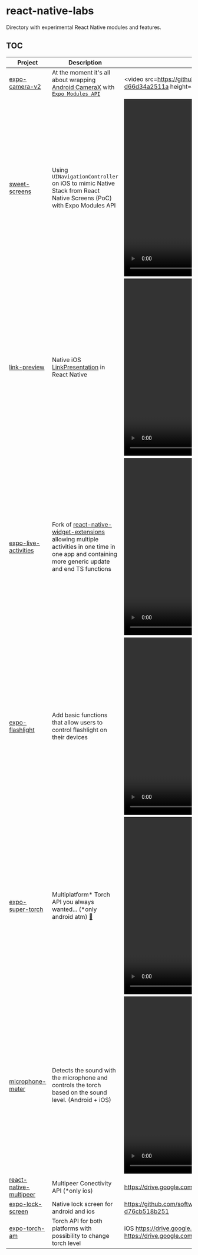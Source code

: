 
# react-native-labs

Directory with experimental React Native modules and features.

## TOC

| Project | Description | Video demo |
|-|-|-|
| [expo-camera-v2](./expo-camera-v2) | At the moment it's all about wrapping [Android CameraX](https://developer.android.com/training/camerax) with [`Expo Modules API`](https://docs.expo.dev/modules/module-api) | <video src=<https://github.com/software-mansion-labs/react-native-labs/assets/16623003/a72f3eb6-98e5-46d9-88ff-d66d34a2511a> height=480 /> |
| [sweet-screens](./sweet-screens) | Using `UINavigationController` on iOS to mimic Native Stack from React Native Screens (PoC) with Expo Modules API | <video src="https://github.com/software-mansion-labs/react-native-labs/assets/39658211/7d87de31-00e3-4719-9e9e-fa6c6601b903" height="480"/> |
| [link-preview](./link-preview) | Native iOS [LinkPresentation](https://developer.apple.com/documentation/linkpresentation) in React Native | <video src="https://github.com/software-mansion-labs/react-native-labs/assets/104823336/878f810b-da13-41b5-b7fa-e3235c9f1af4" height="480"/> |
| [expo-live-activities](./expo-live-activities) | Fork of [react-native-widget-extensions](https://github.com/bndkt/react-native-widget-extension) allowing multiple activities in one time in one app and containing more generic update and end TS functions | <video src="https://github.com/software-mansion-labs/react-native-labs/assets/109533125/8cbec87e-1219-4637-b2e7-48c93fd8804f" height="480"/> |
| [expo-flashlight](./expo-flashlight) | Add basic functions that allow users to control flashlight on their devices | <video src="https://github.com/software-mansion-labs/react-native-labs/assets/39538890/33366084-2b42-4b8b-8195-4818f3a9c16c" height="480"/> |
| [expo-super-torch](./expo-super-torch) | Multiplatform* Torch API you always wanted... (*only android atm) [🧨](https://github.com/tjzel/expo-super-torch) | <video src="https://github.com/software-mansion-labs/react-native-labs/assets/40713406/c31acbba-a3fb-42fc-8b88-206812ab6d46" height="480"/> |
| [microphone-meter](./MicrophoneMeter) | Detects the sound with the microphone and controls the torch based on the sound level. (Android + iOS)| <video src="https://github.com/software-mansion-labs/react-native-labs/assets/15989228/1d05de08-901f-4f58-b8b2-f93c07fc9e8a" height="480"/> |
| [react-native-multipeer](./react-native-multipeer) | Multipeer Conectivity API (*only ios) | https://drive.google.com/file/d/1h5NWY6IlUm_4QucM-IFt2ZWx9UkNl0jt/view?usp=sharing | 
| [expo-lock-screen](./expo-lock-screen) | Native lock screen for android and ios | https://github.com/software-mansion-labs/react-native-labs/assets/65238862/bf89749a-b3e1-4886-9eb1-d76cb518b251 |
| [expo-torch-am](./expo-torch-am) | Torch API for both platforms with possibility to change torch level | iOS https://drive.google.com/file/d/18PgPA0EhBA7_zd2TaqzG7rwDP9gzPcag/view?usp=sharing Android https://drive.google.com/file/d/1857ii_J-6u5mxy_azUUk7Q4mo5fJJLF_/view?usp=sharing |


